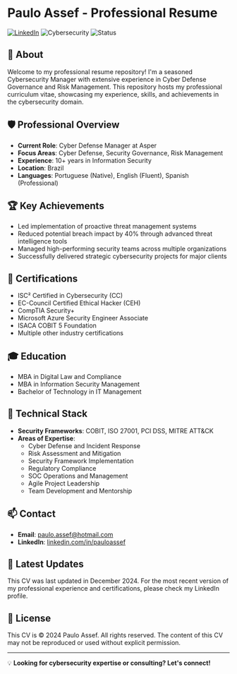 # Paulo Assef - Professional Resume

[![LinkedIn](https://img.shields.io/badge/LinkedIn-Connect-blue.svg)](https://linkedin.com/in/pauloassef)
![Cybersecurity](https://img.shields.io/badge/Focus-Cybersecurity-red.svg)
![Status](https://img.shields.io/badge/Status-Available-green.svg)

## 🚀 About

Welcome to my professional resume repository! I'm a seasoned Cybersecurity Manager with extensive experience in Cyber Defense Governance and Risk Management. This repository hosts my professional curriculum vitae, showcasing my experience, skills, and achievements in the cybersecurity domain.

## 🛡️ Professional Overview

- **Current Role**: Cyber Defense Manager at Asper
- **Focus Areas**: Cyber Defense, Security Governance, Risk Management
- **Experience**: 10+ years in Information Security
- **Location**: Brazil
- **Languages**: Portuguese (Native), English (Fluent), Spanish (Professional)

## 🏆 Key Achievements

- Led implementation of proactive threat management systems
- Reduced potential breach impact by 40% through advanced threat intelligence tools
- Managed high-performing security teams across multiple organizations
- Successfully delivered strategic cybersecurity projects for major clients

## 📜 Certifications

- ISC² Certified in Cybersecurity (CC)
- EC-Council Certified Ethical Hacker (CEH)
- CompTIA Security+
- Microsoft Azure Security Engineer Associate
- ISACA COBIT 5 Foundation
- Multiple other industry certifications

## 🎓 Education

- MBA in Digital Law and Compliance
- MBA in Information Security Management
- Bachelor of Technology in IT Management

## 🔧 Technical Stack

- **Security Frameworks**: COBIT, ISO 27001, PCI DSS, MITRE ATT&CK
- **Areas of Expertise**:
  - Cyber Defense and Incident Response
  - Risk Assessment and Mitigation
  - Security Framework Implementation
  - Regulatory Compliance
  - SOC Operations and Management
  - Agile Project Leadership
  - Team Development and Mentorship

## 📫 Contact

- **Email**: paulo.assef@hotmail.com
- **LinkedIn**: [linkedin.com/in/pauloassef](https://linkedin.com/in/pauloassef)

## 🔄 Latest Updates

This CV was last updated in December 2024. For the most recent version of my professional experience and certifications, please check my LinkedIn profile.

## 📄 License

This CV is © 2024 Paulo Assef. All rights reserved. The content of this CV may not be reproduced or used without explicit permission.

---

💡 **Looking for cybersecurity expertise or consulting? Let's connect!**
